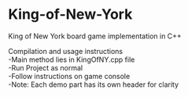 # King-of-New-York
King of New York board game implementation in C++

Compilation and usage instructions <br />
-Main method lies in KingOfNY.cpp file <br />
-Run Project as normal <br />
-Follow instructions on game console  <br />
-Note: Each demo part has its own header for clarity <br />